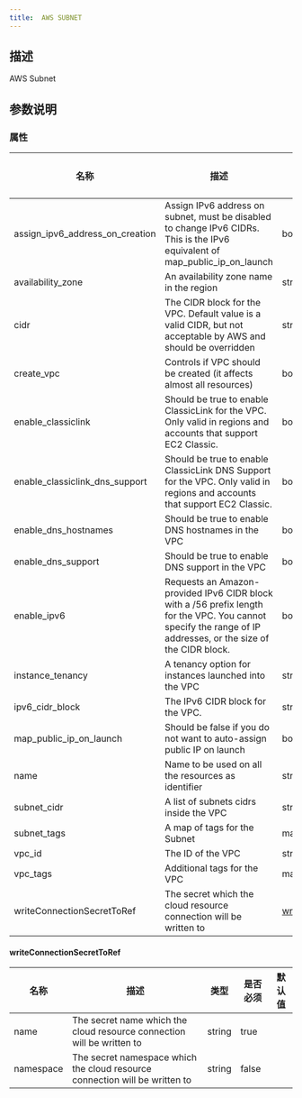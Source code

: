 ```yaml
---
title:  AWS SUBNET
---
```


## 描述

AWS Subnet

## 参数说明


### 属性

 名称 | 描述 | 类型 | 是否必须 | 默认值 
 ------------ | ------------- | ------------- | ------------- | ------------- 
 assign_ipv6_address_on_creation | Assign IPv6 address on subnet, must be disabled to change IPv6 CIDRs. This is the IPv6 equivalent of map_public_ip_on_launch | bool | false |  
 availability_zone | An availability zone name in the region | string | false |  
 cidr | The CIDR block for the VPC. Default value is a valid CIDR, but not acceptable by AWS and should be overridden | string | false |  
 create_vpc | Controls if VPC should be created (it affects almost all resources) | bool | false |  
 enable_classiclink | Should be true to enable ClassicLink for the VPC. Only valid in regions and accounts that support EC2 Classic. | bool | false |  
 enable_classiclink_dns_support | Should be true to enable ClassicLink DNS Support for the VPC. Only valid in regions and accounts that support EC2 Classic. | bool | false |  
 enable_dns_hostnames | Should be true to enable DNS hostnames in the VPC | bool | false |  
 enable_dns_support | Should be true to enable DNS support in the VPC | bool | false |  
 enable_ipv6 | Requests an Amazon-provided IPv6 CIDR block with a /56 prefix length for the VPC. You cannot specify the range of IP addresses, or the size of the CIDR block. | bool | false |  
 instance_tenancy | A tenancy option for instances launched into the VPC | string | false |  
 ipv6_cidr_block | The IPv6 CIDR block for the VPC. | string | false |  
 map_public_ip_on_launch | Should be false if you do not want to auto-assign public IP on launch | bool | false |  
 name | Name to be used on all the resources as identifier | string | false |  
 subnet_cidr | A list of subnets cidrs inside the VPC | string | false |  
 subnet_tags | A map of tags for the Subnet | map(string) | false |  
 vpc_id | The ID of the VPC | string | false |  
 vpc_tags | Additional tags for the VPC | map(string) | false |  
 writeConnectionSecretToRef | The secret which the cloud resource connection will be written to | [writeConnectionSecretToRef](#writeConnectionSecretToRef) | false |  


#### writeConnectionSecretToRef

 名称 | 描述 | 类型 | 是否必须 | 默认值 
 ------------ | ------------- | ------------- | ------------- | ------------- 
 name | The secret name which the cloud resource connection will be written to | string | true |  
 namespace | The secret namespace which the cloud resource connection will be written to | string | false |  
